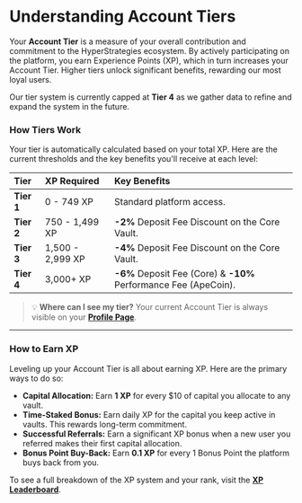 # Understanding Account Tiers

Your **Account Tier** is a measure of your overall contribution and commitment to the HyperStrategies ecosystem. By actively participating on the platform, you earn Experience Points (XP), which in turn increases your Account Tier. Higher tiers unlock significant benefits, rewarding our most loyal users.

Our tier system is currently capped at **Tier 4** as we gather data to refine and expand the system in the future.

### How Tiers Work

Your tier is automatically calculated based on your total XP. Here are the current thresholds and the key benefits you'll receive at each level:

| Tier    | XP Required       | Key Benefits                                                |
| :------ | :---------------- | :---------------------------------------------------------- |
| **Tier 1**  | 0 - 749 XP        | Standard platform access.                                   |
| **Tier 2**  | 750 - 1,499 XP    | **-2%** Deposit Fee Discount on the Core Vault.             |
| **Tier 3**  | 1,500 - 2,999 XP  | **-4%** Deposit Fee Discount on the Core Vault.             |
| **Tier 4**  | 3,000+ XP       | **-6%** Deposit Fee (Core) & **-10%** Performance Fee (ApeCoin). |

> 💡 **Where can I see my tier?** Your current Account Tier is always visible on your [**Profile Page**](/profile).

---

### How to Earn XP

Leveling up your Account Tier is all about earning XP. Here are the primary ways to do so:

*   **Capital Allocation:** Earn **1 XP** for every $10 of capital you allocate to any vault.
*   **Time-Staked Bonus:** Earn daily XP for the capital you keep active in vaults. This rewards long-term commitment.
*   **Successful Referrals:** Earn a significant XP bonus when a new user you referred makes their first capital allocation.
*   **Bonus Point Buy-Back:** Earn **0.1 XP** for every 1 Bonus Point the platform buys back from you.

To see a full breakdown of the XP system and your rank, visit the [**XP Leaderboard**](/xpleaderboard).